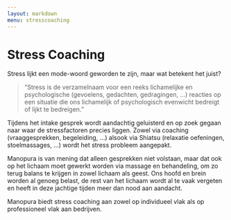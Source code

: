 ```yaml
---
layout: markdown
menu: stresscoaching
---
```

# Stress Coaching

Stress lijkt een mode-woord geworden te zijn, maar wat betekent het juist? 

> “Stress is de verzamelnaam voor een reeks lichamelijke en psychologische (gevoelens, gedachten, gedragingen, ...) reacties op een situatie die ons lichamelijk of psychologisch evenwicht bedreigt of lijkt te bedreigen.”

Tijdens het intake gesprek wordt aandachtig geluisterd en op zoek gegaan naar waar de stressfactoren precies liggen. 
Zowel via coaching (vraaggesprekken, begeleiding, ...) alsook via Shiatsu (relaxatie oefeningen, stoelmassages, ...) wordt het stress probleem aangepakt. 

Manopura is van mening dat alleen gesprekken niet volstaan, maar dat ook op het lichaam moet gewerkt worden via massage en behandeling, om zo terug balans te krijgen in zowel lichaam als geest. Ons hoofd en brein worden al genoeg belast, de rest van het lichaam wordt al te vaak vergeten en heeft in deze jachtige tijden meer dan nood aan aandacht.

Manopura biedt stress coaching aan zowel op individueel vlak als op professioneel vlak aan bedrijven.
